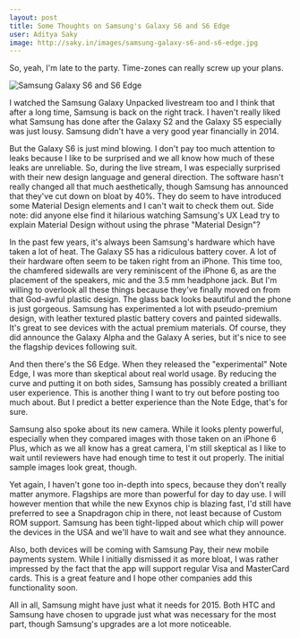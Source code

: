 ```yaml
---
layout: post
title: Some Thoughts on Samsung's Galaxy S6 and S6 Edge
user: Aditya Saky
image: http://saky.in/images/samsung-galaxy-s6-and-s6-edge.jpg
---
```

So, yeah, I'm late to the party. Time-zones can really screw up your plans.

![Samsung Galaxy S6 and S6 Edge](http://saky.in/images/samsung-galaxy-s6-and-s6-edge.jpg "Taken from Forbes")

I watched the Samsung Galaxy Unpacked livestream too and I think that after a long time, Samsung is back on the right track. I haven't really liked what Samsung has done after the Galaxy S2 and the Galaxy S5 especially was just lousy. Samsung didn't have a very good year financially in 2014.

But the Galaxy S6 is just mind blowing. I don't pay too much attention to leaks because I like to be surprised and we all know how much of these leaks are unreliable. So, during the live stream, I was especially surprised with their new design language and general direction. The software hasn't really changed all that much aesthetically, though Samsung has announced that they've cut down on bloat by 40%. They do seem to have introduced some Material Design elements and I can't wait to check them out. Side note: did anyone else find it hilarious watching Samsung's UX Lead try to explain Material Design without using the phrase "Material Design"?

In the past few years, it's always been Samsung's hardware which have taken a lot of heat. The Galaxy S5 has a ridiculous battery cover. A lot of their hardware often seem to be taken right from an iPhone. This time too, the chamfered sidewalls are very reminiscent of the iPhone 6, as are the placement of the speakers, mic and the 3.5 mm headphone jack. But I'm willing to overlook all these things because they've finally moved on from that God-awful plastic design. The glass back looks beautiful and the phone is just gorgeous. Samsung has experimented a lot with pseudo-premium design, with leather textured plastic battery covers and painted sidewalls. It's great to see devices with the actual premium materials. Of course, they did announce the Galaxy Alpha and the Galaxy A series, but it's nice to see the flagship devices following suit.

And then there's the S6 Edge. When they released the "experimental" Note Edge, I was more than skeptical about real world usage. By reducing the curve and putting it on both sides, Samsung has possibly created a brilliant user experience. This is another thing I want to try out before posting too much about. But I predict a better experience than the Note Edge, that's for sure.

Samsung also spoke about its new camera. While it looks plenty powerful, especially when they compared images with those taken on an iPhone 6 Plus, which as we all know has a great camera, I'm still skeptical as I like to wait until reviewers have had enough time to test it out properly. The initial sample images look great, though.

Yet again, I haven't gone too in-depth into specs, because they don't really matter anymore. Flagships are more than powerful for day to day use. I will however mention that while the new Exynos chip is blazing fast, I'd still have preferred to see a Snapdragon chip in there, not least because of Custom ROM support. Samsung has been tight-lipped about which chip will power the devices in the USA and we'll have to wait and see what they announce.

Also, both devices will be coming with Samsung Pay, their new mobile payments system. While I initially dismissed it as more bloat, I was rather impressed by the fact that the app will support regular Visa and MasterCard cards. This is a great feature and I hope other companies add this functionality soon.

All in all, Samsung might have just what it needs for 2015. Both HTC and Samsung have chosen to upgrade just what was necessary for the most part, though Samsung's upgrades are a lot more noticeable.
